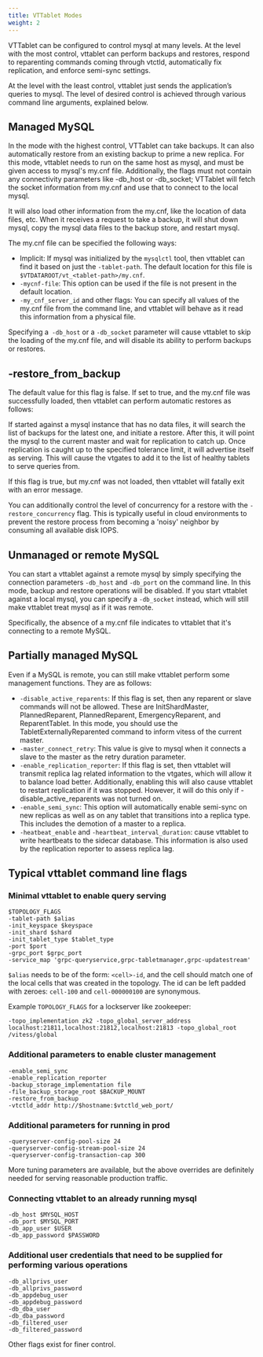 ```yaml
---
title: VTTablet Modes
weight: 2
---
```


VTTablet can be configured to control mysql at many levels. At the level with the most control, vttablet can perform backups and restores, respond to reparenting commands coming through vtctld, automatically fix replication, and enforce semi-sync settings.

At the level with the least control, vttablet just sends the application’s queries to mysql. The level of desired control is achieved through various command line arguments, explained below.

## Managed MySQL

In the mode with the highest control, VTTablet can take backups. It can also automatically restore from an existing backup to prime a new replica. For this mode, vttablet needs to run on the same host as mysql, and must be given access to mysql's my.cnf file. Additionally, the flags must not contain any connectivity parameters like -db_host or -db_socket; VTTablet will fetch the socket information from my.cnf and use that to connect to the local mysql.

It will also load other information from the my.cnf, like the location of data files, etc. When it receives a request to take a backup, it will shut down mysql, copy the mysql data files to the backup store, and restart mysql.

The my.cnf file can be specified the following ways:

* Implicit: If mysql was initialized by the `mysqlctl` tool, then vttablet can find it based on just the `-tablet-path`. The default location for this file is `$VTDATAROOT/vt_<tablet-path>/my.cnf`.
* `-mycnf-file`: This option can be used if the file is not present in the default location.
* `-my_cnf_server_id` and other flags: You can specify all values of the my.cnf file from the command line, and vttablet will behave as it read this information from a physical file.

Specifying a` -db_host` or a `-db_socket` parameter will cause vttablet to skip the loading of the my.cnf file, and will disable its ability to perform backups or restores.

## -restore_from_backup

The default value for this flag is false. If set to true, and the my.cnf file was successfully loaded, then vttablet can perform automatic restores as follows:

If started against a mysql instance that has no data files, it will search the list of backups for the latest one, and initiate a restore. After this, it will point the mysql to the current master and wait for replication to catch up. Once replication is caught up to the specified tolerance limit, it will advertise itself as serving. This will cause the vtgates to add it to the list of healthy tablets to serve queries from.

If this flag is true, but my.cnf was not loaded, then vttablet will fatally exit with an error message.

You can additionally control the level of concurrency for a restore with the `-restore_concurrency` flag. This is typically useful in cloud environments to prevent the restore process from becoming a 'noisy' neighbor by consuming all available disk IOPS.

## Unmanaged or remote MySQL

You can start a vttablet against a remote mysql by simply specifying the connection parameters `-db_host` and `-db_port` on the command line. In this mode, backup and restore operations will be disabled. If you start vttablet against a local mysql, you can specify a `-db_socket` instead, which will still make vttablet treat mysql as if it was remote.

Specifically, the absence of a my.cnf file indicates to vttablet that it's connecting to a remote MySQL.

## Partially managed MySQL

Even if a MySQL is remote, you can still make vttablet perform some management functions. They are as follows:

* `-disable_active_reparents`: If this flag is set, then any reparent or slave commands will not be allowed. These are InitShardMaster, PlannedReparent, PlannedReparent, EmergencyReparent, and ReparentTablet. In this mode, you should use the TabletExternallyReparented command to inform vitess of the current master.
* `-master_connect_retry`: This value is give to mysql when it connects a slave to the master as the retry duration parameter.
* `-enable_replication_reporter`: If this flag is set, then vttablet will transmit replica lag related information to the vtgates, which will allow it to balance load better. Additionally, enabling this will also cause vttablet to restart replication if it was stopped. However, it will do this only if -disable_active_reparents was not turned on.
* `-enable_semi_sync`: This option will automatically enable semi-sync on new replicas as well as on any tablet that transitions into a replica type. This includes the demotion of a master to a replica.
* `-heatbeat_enable` and `-heartbeat_interval_duration`: cause vttablet to write heartbeats to the sidecar database. This information is also used by the replication reporter to assess replica lag.

## Typical vttablet command line flags

### Minimal vttablet to enable query serving

```
$TOPOLOGY_FLAGS
-tablet-path $alias
-init_keyspace $keyspace
-init_shard $shard
-init_tablet_type $tablet_type
-port $port
-grpc_port $grpc_port
-service_map 'grpc-queryservice,grpc-tabletmanager,grpc-updatestream'
```

`$alias` needs to be of the form: `<cell>-id`, and the cell should match one of the local cells that was created in the topology. The id can be left padded with zeroes: `cell-100` and `cell-000000100` are synonymous.

Example `TOPOLOGY_FLAGS` for a lockserver like zookeeper:

`-topo_implementation zk2 -topo_global_server_address localhost:21811,localhost:21812,localhost:21813 -topo_global_root /vitess/global`

### Additional parameters to enable cluster management

```
-enable_semi_sync
-enable_replication_reporter
-backup_storage_implementation file
-file_backup_storage_root $BACKUP_MOUNT
-restore_from_backup
-vtctld_addr http://$hostname:$vtctld_web_port/
```

### Additional parameters for running in prod

```
-queryserver-config-pool-size 24
-queryserver-config-stream-pool-size 24
-queryserver-config-transaction-cap 300
```

More tuning parameters are available, but the above overrides are definitely needed for serving reasonable production traffic.

### Connecting vttablet to an already running mysql

```
-db_host $MYSQL_HOST
-db_port $MYSQL_PORT
-db_app_user $USER
-db_app_password $PASSWORD
```

### Additional user credentials that need to be supplied for performing various operations

```
-db_allprivs_user
-db_allprivs_password
-db_appdebug_user
-db_appdebug_password
-db_dba_user
-db_dba_password
-db_filtered_user
-db_filtered_password
```
Other flags exist for finer control.
